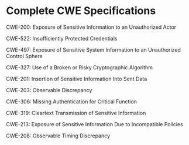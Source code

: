 

# Complete CWE Specifications

CWE-200: Exposure of Sensitive Information to an Unauthorized Actor

CWE-522: Insufficiently Protected Credentials

CWE-497: Exposure of Sensitive System Information to an Unauthorized Control Sphere

CWE-327: Use of a Broken or Risky Cryptographic Algorithm

CWE-201: Insertion of Sensitive Information Into Sent Data

CWE-203: Observable Discrepancy

CWE-306: Missing Authentication for Critical Function

CWE-319: Cleartext Transmission of Sensitive Information

CWE-213: Exposure of Sensitive Information Due to Incompatible Policies

CWE-208: Observable Timing Discrepancy